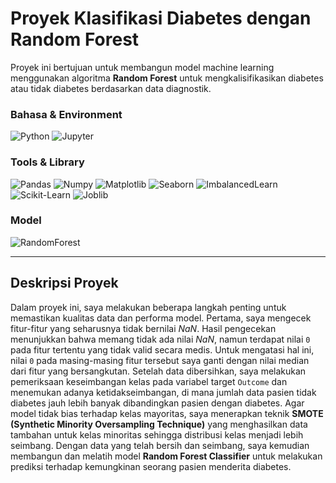 # Proyek Klasifikasi Diabetes dengan Random Forest

Proyek ini bertujuan untuk membangun model machine learning menggunakan algoritma **Random Forest** untuk mengkalisifikasikan diabetes atau tidak diabetes berdasarkan data diagnostik.

### Bahasa & Environment
![Python](https://img.shields.io/badge/Python-3.13.1-blue?logo=python&logoColor=white)
![Jupyter](https://img.shields.io/badge/Notebook-Jupyter-orange?logo=jupyter&logoColor=white)

### Tools & Library
![Pandas](https://img.shields.io/badge/Pandas-2.2.2-teal?logo=pandas&logoColor=white)
![Numpy](https://img.shields.io/badge/Numpy-2.0.0-purple?logo=numpy&logoColor=white)
![Matplotlib](https://img.shields.io/badge/Matplotlib-3.9.2-red?logo=plotly&logoColor=white)
![Seaborn](https://img.shields.io/badge/Seaborn-0.13.2-lightblue?logo=plotly&logoColor=white)
![ImbalancedLearn](https://img.shields.io/badge/Imbalanced--Learn-0.12.3-yellow?logo=python&logoColor=white)
![Scikit-Learn](https://img.shields.io/badge/Scikit--Learn-1.5.0-green?logo=scikitlearn&logoColor=white)
![Joblib](https://img.shields.io/badge/Joblib-1.4.2-darkblue?logo=python&logoColor=white)


### Model
![RandomForest](https://img.shields.io/badge/Model-RandomForest-yellowgreen)


---

## Deskripsi Proyek

Dalam proyek ini, saya melakukan beberapa langkah penting untuk memastikan kualitas data dan performa model. Pertama, saya mengecek fitur-fitur yang seharusnya tidak bernilai *NaN*. Hasil pengecekan menunjukkan bahwa memang tidak ada nilai *NaN*, namun terdapat nilai `0` pada fitur tertentu yang tidak valid secara medis. Untuk mengatasi hal ini, nilai `0` pada masing-masing fitur tersebut saya ganti dengan nilai median dari fitur yang bersangkutan. Setelah data dibersihkan, saya melakukan pemeriksaan keseimbangan kelas pada variabel target `Outcome` dan menemukan adanya ketidakseimbangan, di mana jumlah data pasien tidak diabetes jauh lebih banyak dibandingkan pasien dengan diabetes. Agar model tidak bias terhadap kelas mayoritas, saya menerapkan teknik **SMOTE (Synthetic Minority Oversampling Technique)** yang menghasilkan data tambahan untuk kelas minoritas sehingga distribusi kelas menjadi lebih seimbang. Dengan data yang telah bersih dan seimbang, saya kemudian membangun dan melatih model **Random Forest Classifier** untuk melakukan prediksi terhadap kemungkinan seorang pasien menderita diabetes.
